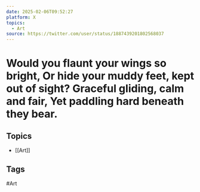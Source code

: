 ```yaml
---
date: 2025-02-06T09:52:27
platform: X
topics:
  - Art
source: https://twitter.com/user/status/1887439201802568037
---
```

# Would you flaunt your wings so bright, Or hide your muddy feet, kept out of sight? Graceful gliding, calm and fair, Yet paddling hard beneath they bear.

## Topics
- [[Art]]

## Tags
#Art